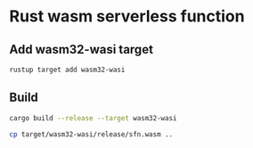 # Rust wasm serverless function

## Add wasm32-wasi target

```sh
rustup target add wasm32-wasi
```

## Build

```sh
cargo build --release --target wasm32-wasi

cp target/wasm32-wasi/release/sfn.wasm ..
```
